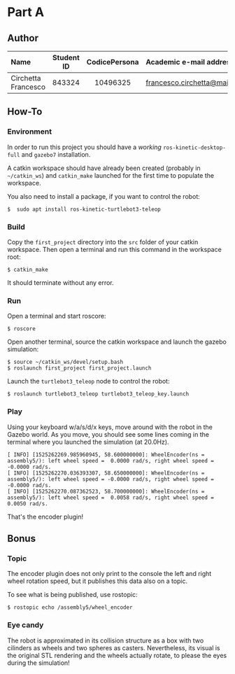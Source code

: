 # Part A

## Author

| Name                | Student ID | CodicePersona | Academic e-mail address            |
|:------------------- |:----------:|:-------------:|:---------------------------------- |
| Circhetta Francesco | 843324     | 10496325      | francesco.circhetta@mail.polimi.it |

## How-To

### Environment

In order to run this project you should have a *working* `ros-kinetic-desktop-full` and `gazebo7` installation.

A catkin workspace should have already been created (probably in `~/catkin_ws`) and `catkin_make` launched for the first time to populate the workspace.

You also need to install a package, if you want to control the robot:

```
$  sudo apt install ros-kinetic-turtlebot3-teleop
```

### Build

Copy the `first_project` directory into the `src` folder of your catkin workspace. Then open a terminal and run this command in the workspace root:

```
$ catkin_make
```

It should terminate without any error.

### Run

Open a terminal and start roscore:

```
$ roscore
```

Open another terminal, source the catkin workspace and launch the gazebo simulation:

```
$ source ~/catkin_ws/devel/setup.bash
$ roslaunch first_project first_project.launch
```

Launch the `turtlebot3_teleop` node to control the robot:

```
$ roslaunch turtlebot3_teleop turtlebot3_teleop_key.launch
```

### Play

Using your keyboard w/a/s/d/x keys, move around with the robot in the Gazebo world. As you move, you should see some lines coming in the terminal where you launched the simulation (at 20.0Hz).

```
[ INFO] [1525262269.985960945, 58.600000000]: WheelEncoder(ns = assembly5/): left wheel speed =  0.0000 rad/s, right wheel speed = -0.0000 rad/s.
[ INFO] [1525262270.036393307, 58.650000000]: WheelEncoder(ns = assembly5/): left wheel speed = -0.0000 rad/s, right wheel speed = -0.0000 rad/s.
[ INFO] [1525262270.087362523, 58.700000000]: WheelEncoder(ns = assembly5/): left wheel speed =  0.0058 rad/s, right wheel speed =  0.0050 rad/s.
```

That's the encoder plugin!

## Bonus

### Topic

The encoder plugin does not only print to the console the left and right wheel rotation speed, but it publishes this data also on a topic.

To see what is being published, use rostopic:

```
$ rostopic echo /assembly5/wheel_encoder
```

### Eye candy

The robot is approximated in its collision structure as a box with two cilinders as wheels and two spheres as casters. Nevertheless, its visual is the original STL rendering and the wheels actually rotate, to please the eyes during the simulation!
